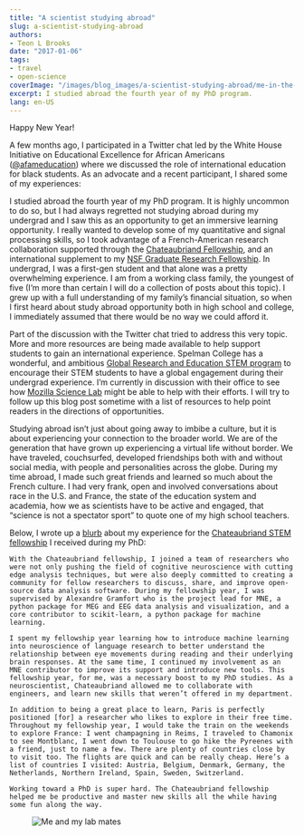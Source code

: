 ```yaml
---
title: "A scientist studying abroad"
slug: a-scientist-studying-abroad
authors:
- Teon L Brooks
date: "2017-01-06"
tags:
- travel
- open-science
coverImage: "/images/blog_images/a-scientist-studying-abroad/me-in-the-pyrenees.png"
excerpt: I studied abroad the fourth year of my PhD program.
lang: en-US
---
```


Happy New Year!

A few months ago, I participated in a Twitter chat led by the White House Initiative on Educational Excellence for African Americans ([@afameducation](http://www.twitter.com/afameducation)) where we discussed the role of international education for black students. As an advocate and a recent participant, I shared some of my experiences:

I studied abroad the fourth year of my PhD program. It is highly uncommon to do so, but I had always regretted not studying abroad during my undergrad and I saw this as an opportunity to get an immersive learning opportunity. I really wanted to develop some of my quantitative and signal processing skills, so I took advantage of a French-American research collaboration supported through the [Chateaubriand Fellowship](https://www.chateaubriand-fellowship.org/), and an international supplement to my [NSF Graduate Research Fellowship](https://www.nsfgrfp.org/). In undergrad, I was a first-gen student and that alone was a pretty overwhelming experience. I am from a working class family, the youngest of five (I’m more than certain I will do a collection of posts about this topic). I grew up with a full understanding of my family’s financial situation, so when I first heard about study abroad opportunity both in high school and college, I immediately assumed that there would be no way we could afford it.

Part of the discussion with the Twitter chat tried to address this very topic. More and more resources are being made available to help support students to gain an international experience. Spelman College has a wonderful, and ambitious [Global Research and Education STEM program](http://www.spelman.edu/academics/research-programs/g-stem) to encourage their STEM students to have a global engagement during their undergrad experience. I’m currently in discussion with their office to see how [Mozilla Science Lab](https://wiki.mozilla.org/ScienceLab) might be able to help with their efforts. I will try to follow up this blog post sometime with a list of resources to help point readers in the directions of opportunities.

Studying abroad isn’t just about going away to imbibe a culture, but it is about experiencing your connection to the broader world. We are of the generation that have grown up experiencing a virtual life without border. We have traveled, couchsurfed, developed friendships both with and without social media, with people and personalities across the globe. During my time abroad, I made such great friends and learned so much about the French culture. I had very frank, open and involved conversations about race in the U.S. and France, the state of the education system and academia, how we as scientists have to be active and engaged, that “science is not a spectator sport” to quote one of my high school teachers.

Below, I wrote up a [blurb](https://www.chateaubriand-fellowship.org/Teon-Brooks.html) about my experience for the [Chateaubriand STEM fellowship](https://www.france-science.org/-The-Chateaubriand-Fellowship-.html) I received during my PhD:

    With the Chateaubriand fellowship, I joined a team of researchers who were not only pushing the field of cognitive neuroscience with cutting edge analysis techniques, but were also deeply committed to creating a community for fellow researchers to discuss, share, and improve open-source data analysis software. During my fellowship year, I was supervised by Alexandre Gramfort who is the project lead for MNE, a python package for MEG and EEG data analysis and visualization, and a core contributor to scikit-learn, a python package for machine learning.

    I spent my fellowship year learning how to introduce machine learning into neuroscience of language research to better understand the relationship between eye movements during reading and their underlying brain responses. At the same time, I continued my involvement as an MNE contributor to improve its support and introduce new tools. This fellowship year, for me, was a necessary boost to my PhD studies. As a neuroscientist, Chateaubriand allowed me to collaborate with engineers, and learn new skills that weren’t offered in my department.

    In addition to being a great place to learn, Paris is perfectly positioned [for] a researcher who likes to explore in their free time. Throughout my fellowship year, I would take the train on the weekends to explore France: I went champagning in Reims, I traveled to Chamonix to see Montblanc, I went down to Toulouse to go hike the Pyreenes with a friend, just to name a few. There are plenty of countries close by to visit too. The flights are quick and can be really cheap. Here’s a list of countries I visited: Austria, Belgium, Denmark, Germany, the Netherlands, Northern Ireland, Spain, Sweden, Switzerland.

    Working toward a PhD is super hard. The Chateaubriand fellowship helped me be productive and master new skills all the while having some fun along the way.
<figure style:text-align="center">
    <img src="/images/blog_images/a-scientist-studying-abroad/me-and-my-lab-mates.jpg" alt="Me and my lab mates" />
</figure>
